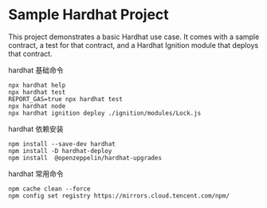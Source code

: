 # Sample Hardhat Project

This project demonstrates a basic Hardhat use case. It comes with a sample contract, a test for that contract, and a Hardhat Ignition module that deploys that contract.

hardhat 基础命令
```shell
npx hardhat help
npx hardhat test
REPORT_GAS=true npx hardhat test
npx hardhat node
npx hardhat ignition deploy ./ignition/modules/Lock.js
```

hardhat 依赖安装
```
npm install --save-dev hardhat
npm install -D hardhat-deploy
npm install  @openzeppelin/hardhat-upgrades 
```

hardhat 常用命令
```
npm cache clean --force
npm config set registry https://mirrors.cloud.tencent.com/npm/

```
